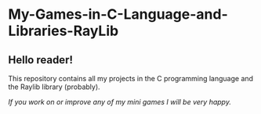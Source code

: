 # My-Games-in-C-Language-and-Libraries-RayLib

## Hello reader!

This repository contains all my projects in the C programming language and the Raylib library (probably).


*If you work on or improve any of my mini games I will be very happy.*
